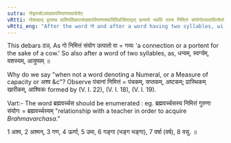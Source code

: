 ```yaml
---
sutra: गोद्व्यचोऽसंख्यापरिमाणाश्वादेर्यत्
vRtti: गोशब्दाद् द्व्यश्च प्रातिपदिकात्संख्यापरिमाणाश्वादिविवर्जिताद्यत् प्रत्ययो भवति तस्य निमित्तं संयोगोत्पातावित्येतस्मिन्नर्थे । ठञादीनामपवादः ॥
vRtti_eng: "After the word गो and after a word having two syllables, with the exception of a Numeral, or a Measure of capacity, or _asva_ &c, the affix _yat_ (य) is added, in the above sense of 'a relation or a portent for the purpose of that'."
---
```

This debars ठञ्. As गो निमित्तं संयोग उत्पातो वा = गव्यः 'a connection or a portent for the sake of a cow.' So also after a word of two syllables, as, धन्यम्, स्वर्ग्यम्, यशस्यम्, आयुष्यम् ॥

Why do we say "when not a word denoting a Numeral, or a Measure of capacity or अश्व &c"? Observe पंचानां निमित्तं = पंचकम्, सप्तकम्, अष्टकम्; प्रास्थिकम् खारीकम्, आश्विकः formed by (V. I. 22), (V. I. 18), (V. I. 19).

Vart:- The word ब्रह्मवर्च्चस should be enumerated : eg. ब्रह्मवर्च्चसस्य निमित्तं गुरुणा संयोगः = ब्रह्मवर्च्चस्यम् "relationship with a teacher in order to acquire _Brahmavarchasa_."

1 अश्व, 2 अश्मन्, 3 गण, 4 ऊर्णा, 5 उमा, 6 गङ्गा (भङ्ग भङ्गा), 7 वर्षा (वर्ष), 8 वसु. ॥

